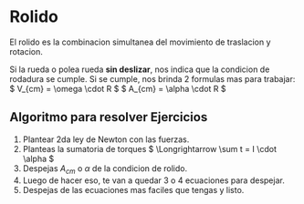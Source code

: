 # Rolido

El rolido es la combinacion simultanea del movimiento de traslacion y rotacion.

Si la rueda o polea rueda **sin deslizar**, nos indica que la condicion de rodadura se cumple. Si se cumple, nos brinda 2 formulas mas para trabajar:
$ V_{cm} = \omega \cdot R $
$ A_{cm} = \alpha \cdot R $

## Algoritmo para resolver Ejercicios

1. Plantear 2da ley de Newton con las fuerzas.
1. Planteas la sumatoria de torques $ \Longrightarrow \sum t = I \cdot \alpha $
1. Despejas $A_{cm}$ o $\alpha$ de la condicion de rolido.
1. Luego de hacer eso, te van a quedar 3 o 4 ecuaciones para despejar.
1. Despejas de las ecuaciones mas faciles que tengas y listo.
